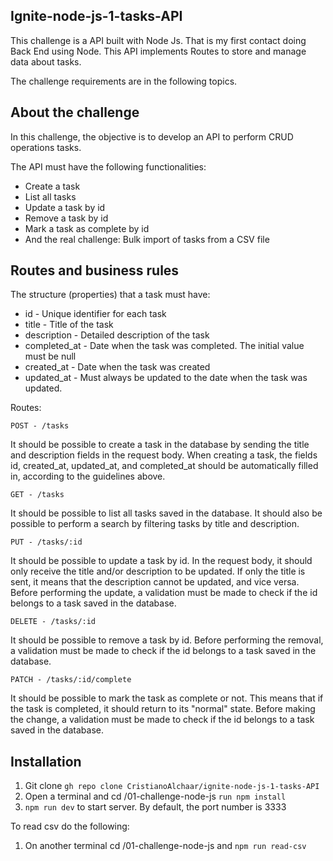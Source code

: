 ## Ignite-node-js-1-tasks-API

This challenge is a API built with Node Js. That is my first contact doing Back End using Node. This API implements Routes to store and manage data about tasks.

The challenge requirements are in the following topics.

## About the challenge

In this challenge, the objective is to develop an API to perform CRUD operations tasks.

The API must have the following functionalities:

- Create a task
- List all tasks
- Update a task by id
- Remove a task by id
- Mark a task as complete by id
- And the real challenge: Bulk import of tasks from a CSV file

## Routes and business rules

The structure (properties) that a task must have:

- id - Unique identifier for each task
- title - Title of the task
- description - Detailed description of the task
- completed_at - Date when the task was completed. The initial value must be null
- created_at - Date when the task was created
- updated_at - Must always be updated to the date when the task was updated.

Routes: 

`POST - /tasks`

It should be possible to create a task in the database by sending the title and description fields in the request body. When creating a task, the fields id, created_at, updated_at, and completed_at should be automatically filled in, according to the guidelines above.

`GET - /tasks`

It should be possible to list all tasks saved in the database. It should also be possible to perform a search by filtering tasks by title and description.

`PUT - /tasks/:id`

It should be possible to update a task by id. In the request body, it should only receive the title and/or description to be updated. If only the title is sent, it means that the description cannot be updated, and vice versa. Before performing the update, a validation must be made to check if the id belongs to a task saved in the database.

`DELETE - /tasks/:id`

It should be possible to remove a task by id. Before performing the removal, a validation must be made to check if the id belongs to a task saved in the database.

`PATCH - /tasks/:id/complete`

It should be possible to mark the task as complete or not. This means that if the task is completed, it should return to its "normal" state. Before making the change, a validation must be made to check if the id belongs to a task saved in the database.

## Installation 

1. Git clone `gh repo clone CristianoAlchaar/ignite-node-js-1-tasks-API`
2. Open a terminal and cd /01-challenge-node-js `run npm install`
3. `npm run dev` to start server. By default, the port number is 3333

To read csv do the following:
1. On another terminal cd /01-challenge-node-js and `npm run read-csv` 